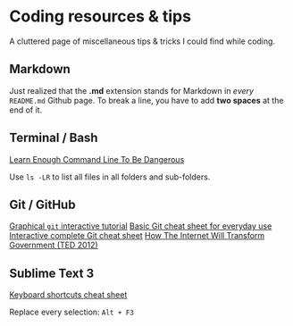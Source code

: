 # Coding resources & tips

A cluttered page of miscellaneous tips & tricks I could find while coding.

## Markdown

Just realized that the **.md** extension stands for Markdown in *every* `README.md` Github page.
To break a line, you have to add **two spaces** at the end of it.

## Terminal / Bash

[Learn Enough Command Line To Be Dangerous](https://www.learnenough.com/command-line-tutorial/basics)

Use `ls -LR` to list all files in all folders and sub-folders.

## Git / GitHub

[Graphical `git` interactive tutorial](https://learngitbranching.js.org/)
[Basic Git cheat sheet for everyday use](https://rogerdudler.github.io/git-guide/files/git_cheat_sheet.pdf)
[Interactive complete Git cheat sheet](http://www.ndpsoftware.com/git-cheatsheet.html)
[How The Internet Will Transform Government (TED 2012)](https://www.ted.com/talks/clay_shirky_how_the_internet_will_one_day_transform_government)

## Sublime Text 3

[Keyboard shortcuts cheat sheet](https://www.cheatography.com/tdeyle/cheat-sheets/sublime-text-3/)

Replace every selection: `Alt + F3`
